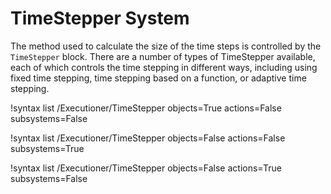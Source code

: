 # TimeStepper System

The method used to calculate the size of the time steps is controlled by the
`TimeStepper` block. There are a number of types of TimeStepper available, each
of which controls the time stepping in different ways, including using fixed
time stepping, time stepping based on a function, or adaptive time stepping.

!syntax list /Executioner/TimeStepper objects=True actions=False subsystems=False

!syntax list /Executioner/TimeStepper objects=False actions=False subsystems=True

!syntax list /Executioner/TimeStepper objects=False actions=True subsystems=False
